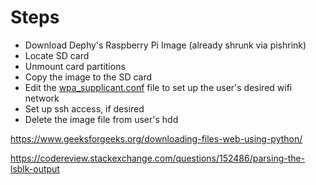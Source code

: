 # Steps

* Download Dephy's Raspberry Pi Image (already shrunk via pishrink)
* Locate SD card
* Unmount card partitions
* Copy the image to the SD card
* Edit the [wpa_supplicant.conf](https://www.raspberrypi.com/documentation/computers/configuration.html#using-the-command-line)
file to set up the user's desired wifi network
* Set up ssh access, if desired
* Delete the image file from user's hdd


https://www.geeksforgeeks.org/downloading-files-web-using-python/


https://codereview.stackexchange.com/questions/152486/parsing-the-lsblk-output
